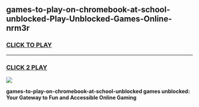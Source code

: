
## games-to-play-on-chromebook-at-school-unblocked-Play-Unblocked-Games-Online-nrm3r
<h3>
<a href="https://premium76.site?title=games-to-play-on-chromebook-at-school-unblocked&ref=24A">CLICK TO PLAY</a></h3>
<hr>

<h3>
<a href="https://premium76.site?title=games-to-play-on-chromebook-at-school-unblocked&ref=24A">CLICK 2 PLAY</a>
  
</h3>

<a href="https://premium76.site?title=games-to-play-on-chromebook-at-school-unblocked&ref=24A"><img src="https://clearcache.store/games.png"></a>


**games-to-play-on-chromebook-at-school-unblocked games unblocked: Your Gateway to Fun and Accessible Online Gaming**
